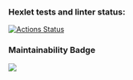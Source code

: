 ### Hexlet tests and linter status:
[![Actions Status](https://github.com/YriiDanilov/frontend-project-44/workflows/hexlet-check/badge.svg)](https://github.com/YriiDanilov/frontend-project-44/actions)

### Maintainability Badge
<a href="https://codeclimate.com/github/YriiDanilov/frontend-project-44/maintainability"><img src="https://api.codeclimate.com/v1/badges/b7539b4f5e561cedb63b/maintainability" /></a>
